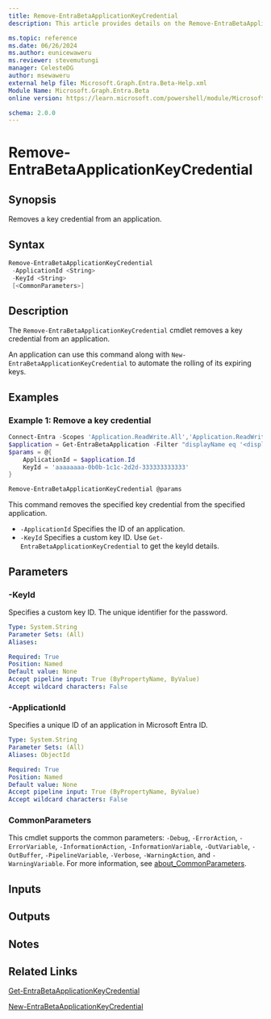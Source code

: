 ```yaml
---
title: Remove-EntraBetaApplicationKeyCredential
description: This article provides details on the Remove-EntraBetaApplicationKeyCredential command.

ms.topic: reference
ms.date: 06/26/2024
ms.author: eunicewaweru
ms.reviewer: stevemutungi
manager: CelesteDG
author: msewaweru
external help file: Microsoft.Graph.Entra.Beta-Help.xml
Module Name: Microsoft.Graph.Entra.Beta
online version: https://learn.microsoft.com/powershell/module/Microsoft.Graph.Entra.Beta/Remove-EntraBetaApplicationKeyCredential

schema: 2.0.0
---
```


# Remove-EntraBetaApplicationKeyCredential

## Synopsis

Removes a key credential from an application.

## Syntax

```powershell
Remove-EntraBetaApplicationKeyCredential
 -ApplicationId <String>
 -KeyId <String>
 [<CommonParameters>]
```

## Description

The `Remove-EntraBetaApplicationKeyCredential` cmdlet removes a key credential from an application.

An application can use this command along with `New-EntraBetaApplicationKeyCredential` to automate the rolling of its expiring keys.

## Examples

### Example 1: Remove a key credential

```powershell
Connect-Entra -Scopes 'Application.ReadWrite.All','Application.ReadWrite.OwnedBy'
$application = Get-EntraBetaApplication -Filter "displayName eq '<displayName>'"
$params = @{
    ApplicationId = $application.Id
    KeyId = 'aaaaaaaa-0b0b-1c1c-2d2d-333333333333'
}

Remove-EntraBetaApplicationKeyCredential @params
```

This command removes the specified key credential from the specified application.

- `-ApplicationId` Specifies the ID of an application.
- `-KeyId` Specifies a custom key ID. Use `Get-EntraBetaApplicationKeyCredential` to get the keyId details.

## Parameters

### -KeyId

Specifies a custom key ID. The unique identifier for the password.

```yaml
Type: System.String
Parameter Sets: (All)
Aliases:

Required: True
Position: Named
Default value: None
Accept pipeline input: True (ByPropertyName, ByValue)
Accept wildcard characters: False
```

### -ApplicationId

Specifies a unique ID of an application in Microsoft Entra ID.

```yaml
Type: System.String
Parameter Sets: (All)
Aliases: ObjectId

Required: True
Position: Named
Default value: None
Accept pipeline input: True (ByPropertyName, ByValue)
Accept wildcard characters: False
```

### CommonParameters

This cmdlet supports the common parameters: `-Debug`, `-ErrorAction`, `-ErrorVariable`, `-InformationAction`, `-InformationVariable`, `-OutVariable`, `-OutBuffer`, `-PipelineVariable`, `-Verbose`, `-WarningAction`, and `-WarningVariable`. For more information, see [about_CommonParameters](https://go.microsoft.com/fwlink/?LinkID=113216).

## Inputs

## Outputs

## Notes

## Related Links

[Get-EntraBetaApplicationKeyCredential](Get-EntraBetaApplicationKeyCredential.md)

[New-EntraBetaApplicationKeyCredential](New-EntraBetaApplicationKeyCredential.md)
